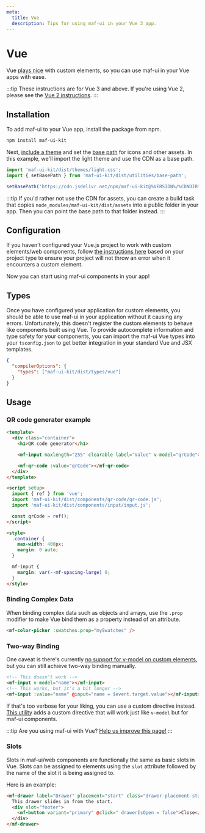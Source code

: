 ```yaml
---
meta:
  title: Vue
  description: Tips for using maf-ui in your Vue 3 app.
---
```


# Vue

Vue [plays nice](https://custom-elements-everywhere.com/#vue) with custom elements, so you can use maf-ui in your Vue apps with ease.

:::tip
These instructions are for Vue 3 and above. If you're using Vue 2, please see the [Vue 2 instructions](/frameworks/vue-2).
:::

## Installation

To add maf-ui to your Vue app, install the package from npm.

```bash
npm install maf-ui-kit
```

Next, [include a theme](/getting-started/themes) and set the [base path](/getting-started/installation#setting-the-base-path) for icons and other assets. In this example, we'll import the light theme and use the CDN as a base path.

```jsx
import 'maf-ui-kit/dist/themes/light.css';
import { setBasePath } from 'maf-ui-kit/dist/utilities/base-path';

setBasePath('https://cdn.jsdelivr.net/npm/maf-ui-kit@%VERSION%/%CDNDIR%/');
```

:::tip
If you'd rather not use the CDN for assets, you can create a build task that copies `node_modules/maf-ui-kit/dist/assets` into a public folder in your app. Then you can point the base path to that folder instead.
:::

## Configuration

If you haven't configured your Vue.js project to work with custom elements/web components, follow [the instructions here](https://vuejs.org/guide/extras/web-components.html#using-custom-elements-in-vue) based on your project type to ensure your project will not throw an error when it encounters a custom element.

Now you can start using maf-ui components in your app!

## Types

Once you have configured your application for custom elements, you should be able to use maf-ui in your application without it causing any errors. Unfortunately, this doesn't register the custom elements to behave like components built using Vue. To provide autocomplete information and type safety for your components, you can import the maf-ui Vue types into your `tsconfig.json` to get better integration in your standard Vue and JSX templates.

```json
{
  "compilerOptions": {
    "types": ["maf-ui-kit/dist/types/vue"]
  }
}
```

## Usage

### QR code generator example

```html
<template>
  <div class="container">
    <h1>QR code generator</h1>

    <mf-input maxlength="255" clearable label="Value" v-model="qrCode"></mf-input>

    <mf-qr-code :value="qrCode"></mf-qr-code>
  </div>
</template>

<script setup>
  import { ref } from 'vue';
  import 'maf-ui-kit/dist/components/qr-code/qr-code.js';
  import 'maf-ui-kit/dist/components/input/input.js';

  const qrCode = ref();
</script>

<style>
  .container {
    max-width: 400px;
    margin: 0 auto;
  }

  mf-input {
    margin: var(--mf-spacing-large) 0;
  }
</style>
```

### Binding Complex Data

When binding complex data such as objects and arrays, use the `.prop` modifier to make Vue bind them as a property instead of an attribute.

```html
<mf-color-picker :swatches.prop="mySwatches" />
```

### Two-way Binding

One caveat is there's currently [no support for v-model on custom elements](https://github.com/vuejs/vue/issues/7830), but you can still achieve two-way binding manually.

```html
<!-- This doesn't work -->
<mf-input v-model="name"></mf-input>
<!-- This works, but it's a bit longer -->
<mf-input :value="name" @input="name = $event.target.value"></mf-input>
```

If that's too verbose for your liking, you can use a custom directive instead. [This utility](https://www.npmjs.com/package/@shoelace-style/vue-mf-model) adds a custom directive that will work just like `v-model` but for maf-ui components.

:::tip
Are you using maf-ui with Vue? [Help us improve this page!](https://github.com/maf-ui/blob/next/docs/frameworks/vue.md)
:::

### Slots

Slots in maf-ui/web components are functionally the same as basic slots in Vue. Slots can be assigned to elements using the `slot` attribute followed by the name of the slot it is being assigned to.

Here is an example:

```html
<mf-drawer label="Drawer" placement="start" class="drawer-placement-start" :open="drawerIsOpen">
  This drawer slides in from the start.
  <div slot="footer">
    <mf-button variant="primary" @click=" drawerIsOpen = false">Close</mf-button>
  </div>
</mf-drawer>
```
